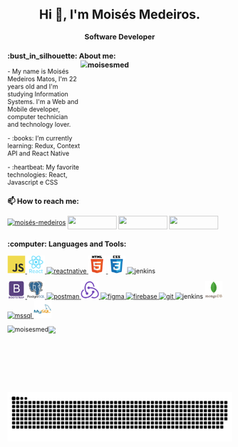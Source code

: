 <h1 align="center">Hi 👋, I'm Moisés Medeiros.</h1>
<h3 align="center">Software Developer</h3>

<h3 align="left">:bust_in_silhouette: About me: <a target="_blank" href="https://moises-portfolio.vercel.app/"><img align="right" src="https://user-images.githubusercontent.com/43209743/127231797-ef1eb850-e737-4b45-9030-1559aacf4d3f.png" width="340" height="310" alt="moisesmed" /> </a></h3>
<p>-  My name is Moisés Medeiros Matos, I'm 22 years old and I'm studying Information Systems. I'm a Web and Mobile developer, computer technician and technology lover. </p>
<p>- :books: I’m currently learning: Redux, Context API and React Native </p>
<p>- :heartbeat: My favorite technologies: React, Javascript e CSS  </p>


<h3 align="left">📫 How to reach me:</h3>
<p align="left">
<a href="https://linkedin.com/in/moisés-medeiros" target="_blank"><img align="center" src="https://img.shields.io/badge/LinkedIn-0077B5?style=for-the-badge&logo=linkedin&logoColor=white" alt="moisés-medeiros" height="30" width="110" /></a>
<a href="mailto:br.moises2605@gmail.com" target="_blank"><img align="center" src="https://img.shields.io/badge/Gmail-D14836?style=for-the-badge&logo=gmail&logoColor=white" height="30" width="110" /></a> 
  <a href="https://github.com/MoisesMed/MoisesMed" target="_blank"><img align="center" src="https://img.shields.io/badge/GitHub-100000?style=for-the-badge&logo=github&logoColor=white" height="30" width="110" /></a>
    <a href="https://moises-portfolio.vercel.app/" target="_blank"><img align="center" src="https://img.shields.io/badge/WEBSITE-blue" height="30" width="110" /></a>

</p>
<h3 align="left">:computer: Languages and Tools:</h3>
<p align="left">
 <a href="https://developer.mozilla.org/en-US/docs/Web/JavaScript" target="_blank"> <img src="https://raw.githubusercontent.com/devicons/devicon/master/icons/javascript/javascript-original.svg" alt="javascript" width="40" height="40"/> </a>
<!--   <a href="https://www.typescriptlang.org/" target="_blank"> <img src="https://raw.githubusercontent.com/devicons/devicon/master/icons/typescript/typescript-original.svg" alt="typescript" width="40" height="40"/> </a> -->
 <a href="https://reactjs.org/" target="_blank"> <img src="https://raw.githubusercontent.com/devicons/devicon/master/icons/react/react-original-wordmark.svg" alt="react" width="40" height="40"/> </a> 
 <a href="https://reactnative.dev/" target="_blank"> <img src="https://reactnative.dev/img/header_logo.svg" alt="reactnative" width="40" height="40"/> </a>
  <a href="https://www.w3.org/html/" target="_blank"> <img src="https://raw.githubusercontent.com/devicons/devicon/master/icons/html5/html5-original-wordmark.svg" alt="html5" width="40" height="40"/> </a>
  <a href="https://www.w3schools.com/css/" target="_blank"> <img src="https://raw.githubusercontent.com/devicons/devicon/master/icons/css3/css3-original-wordmark.svg" alt="css3" width="40" height="40"/> </a> 
   <img src="https://image.flaticon.com/icons/png/512/2772/2772128.png" alt="jenkins" width="40" height="40"/>
</p>
<p>
   <a href="https://getbootstrap.com" target="_blank"> <img src="https://raw.githubusercontent.com/devicons/devicon/master/icons/bootstrap/bootstrap-plain-wordmark.svg" alt="bootstrap" width="40" height="40"/> </a>
    <a href="https://www.postgresql.org" target="_blank"> <img src="https://raw.githubusercontent.com/devicons/devicon/master/icons/postgresql/postgresql-original-wordmark.svg" alt="postgresql" width="40" height="40"/> </a> <a href="https://postman.com" target="_blank"> <img src="https://www.vectorlogo.zone/logos/getpostman/getpostman-icon.svg" alt="postman" width="40" height="40"/> </a>   <a href="https://redux.js.org" target="_blank"> <img src="https://raw.githubusercontent.com/devicons/devicon/master/icons/redux/redux-original.svg" alt="redux" width="40" height="40"/> </a> 
  <a href="https://www.figma.com/" target="_blank"> <img src="https://www.vectorlogo.zone/logos/figma/figma-icon.svg" alt="figma" width="40" height="40"/> </a> 
  <a href="https://firebase.google.com/" target="_blank"> <img src="https://www.vectorlogo.zone/logos/firebase/firebase-icon.svg" alt="firebase" width="40" height="40"/> </a>     <a href="https://git-scm.com/" target="_blank"> <img src="https://www.vectorlogo.zone/logos/git-scm/git-scm-icon.svg" alt="git" width="40" height="40"/> </a>  
  <img src="https://upload.wikimedia.org/wikipedia/commons/thumb/9/9a/Visual_Studio_Code_1.35_icon.svg/512px-Visual_Studio_Code_1.35_icon.svg.png" alt="jenkins" width="40" height="40"/>
  <a href="https://www.mongodb.com/" target="_blank"> <img src="https://raw.githubusercontent.com/devicons/devicon/master/icons/mongodb/mongodb-original-wordmark.svg" alt="mongodb" width="40" height="40"/> </a> <a href="https://www.microsoft.com/en-us/sql-server" target="_blank"> <img src="https://www.svgrepo.com/show/303229/microsoft-sql-server-logo.svg" alt="mssql" width="40" height="40"/> </a> 
  <a href="https://www.mysql.com/" target="_blank"> <img src="https://raw.githubusercontent.com/devicons/devicon/master/icons/mysql/mysql-original-wordmark.svg" alt="mysql" width="40" height="40"/> </a> 
<!--   <a href="https://nextjs.org/" target="_blank"> <img src="https://cdn.worldvectorlogo.com/logos/nextjs-3.svg" alt="nextjs" width="40" height="40"/> </a>  -->
<!--   <a href="https://www.sqlite.org/" target="_blank"> <img src="https://www.vectorlogo.zone/logos/sqlite/sqlite-icon.svg" alt="sqlite" width="40" height="40"/> </a>  -->
<!--   <a href="https://expressjs.com" target="_blank"> <img src="https://raw.githubusercontent.com/devicons/devicon/master/icons/express/express-original-wordmark.svg" alt="express" width="40" height="40"/> </a> </p> -->
<br/>

<p>
  <img height="150" align="left" src="https://github-readme-stats.vercel.app/api/top-langs?username=moisesmed&show_icons=true&locale=en&layout=compact" alt="moisesmed" />
  <img height="150" align="center" src="https://github-readme-stats.vercel.app/api?username=moisesmed&show_icons=true&include_all_commits=true&count_private=true"/>
</p>
  
 ![Snake animation](https://github.com/MoisesMed/MoisesMed/blob/output/github-contribution-grid-snake.svg)
  
  
